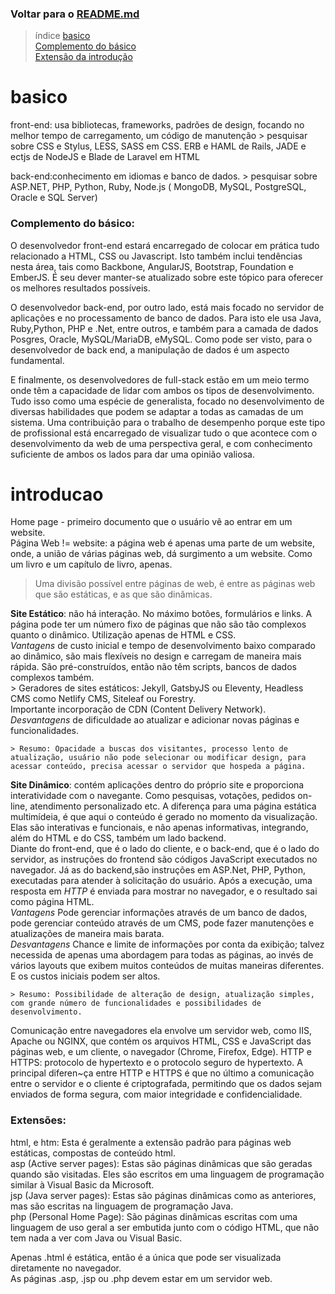 ### Voltar para o [README.md](./README.md)
> índice
> [basico](#basico)  
> [Complemento do básico](#complemento-do-básico)  
> [Extensão da introdução](#extensões)

# basico
front-end: usa bibliotecas, frameworks, padrões de design, focando no melhor tempo de carregamento, um código de manutenção
    > pesquisar sobre CSS e Stylus, LESS, SASS em CSS. ERB e HAML de Rails, JADE e ectjs de NodeJS e Blade de Laravel em HTML 

back-end:conhecimento em idiomas e banco de dados.
    > pesquisar sobre ASP.NET, PHP, Python, Ruby, Node.js ( MongoDB, MySQL, PostgreSQL, Oracle e SQL Server)

### Complemento do básico:
O desenvolvedor front-end estará encarregado de colocar em prática tudo relacionado a HTML, CSS ou Javascript. Isto também inclui tendências nesta área, tais como Backbone, AngularJS, Bootstrap, Foundation e EmberJS. É seu dever manter-se atualizado sobre este tópico para oferecer os melhores resultados possíveis.

O desenvolvedor back-end, por outro lado, está mais focado no servidor de aplicações e no processamento de banco de dados. Para isto ele usa Java, Ruby,Python, PHP e .Net, entre outros, e também para a camada de dados Posgres, Oracle, MySQL/MariaDB, eMySQL. Como pode ser visto, para o desenvolvedor de back end, a manipulação de dados é um aspecto fundamental.

E finalmente, os desenvolvedores de full-stack estão em um meio termo onde têm a capacidade de lidar com ambos os tipos de desenvolvimento. Tudo isso
como uma espécie de generalista, focado no desenvolvimento de diversas habilidades que podem se adaptar a todas as camadas de um sistema. Uma contribuição para o trabalho de desempenho porque este tipo de profissional está encarregado de
visualizar tudo o que acontece com o desenvolvimento da web de uma perspectiva geral, e com conhecimento suficiente de ambos os lados para dar uma opinião valiosa.

# introducao
Home page - primeiro documento que o usuário vê ao entrar em um website.  
Página Web != website: a página web é apenas uma parte de um website, onde, a união de várias páginas web, dá surgimento a um website. Como um livro e um capítulo de livro, apenas.
> Uma divisão possível entre páginas de web, é entre as páginas web que são estáticas, e as que são dinâmicas.

    
    
**Site Estático**: não há interação. No máximo botões, formulários e links. A página pode ter um número fixo de páginas que não são tão complexos quanto o dinâmico. Utilização apenas de HTML e CSS.  
    *Vantagens* de custo inicial e tempo de desenvolvimento baixo comparado ao dinâmico, são mais flexíveis no design e carregam de maneira mais rápida. São pré-construídos, então não têm scripts, bancos de dados complexos também.  
    > Geradores de sites estáticos: Jekyll, GatsbyJS ou Eleventy, Headless CMS como Netlify CMS, Siteleaf ou Forestry.  
    Importante incorporação de CDN (Content Delivery Network).  
    *Desvantagens* de dificuldade ao atualizar e adicionar novas páginas e funcionalidades.  
    
    > Resumo: Opacidade a buscas dos visitantes, processo lento de atualização, usuário não pode selecionar ou modificar design, para acessar conteúdo, precisa acessar o servidor que hospeda a página.
    
**Site Dinâmico**: contém aplicações dentro do próprio site e proporciona interatividade com o navegante. Como pesquisas, votações, pedidos on-line, atendimento personalizado etc. A diferença para uma página estática multimídeia, é que aqui o conteúdo é gerado no momento da visualização. Elas são interativas e funcionais, e não apenas informativas, integrando, além do 
    HTML e do CSS, também um lado backend.  
    Diante do front-end, que é o lado do cliente, e o back-end, que é o lado do servidor, as instruções do frontend são códigos JavaScript executados no navegador. Já as do backend,são instruções em ASP.Net, PHP, Python, executadas para atender à solicitação do usuário. Após a execução, uma resposta em *HTTP* é enviada para mostrar no navegador, e o resultado sai como página HTML.  
    *Vantagens* Pode gerenciar informações através de um banco de dados, pode gerenciar conteúdo através de um CMS, pode fazer manutenções e atualizações de maneira mais barata.  
    *Desvantagens* Chance e limite de informações por conta da exibição; talvez necessida de apenas uma abordagem para todas as páginas, ao invés de vários layouts que exibem muitos conteúdos de muitas maneiras diferentes. E os custos iniciais podem ser altos.

    > Resumo: Possibilidade de alteração de design, atualização simples, com grande número de funcionalidades e possibilidades de desenvolvimento.



Comunicação entre navegadores ela envolve um servidor web, como IIS, Apache ou NGINX, que contém os arquivos HTML, CSS e JavaScript das páginas web, e um cliente, o navegador (Chrome, Firefox, Edge).
HTTP e HTTPS: protocolo de hypertexto e o protocolo seguro de hypertexto. A principal diferen~ça entre HTTP e HTTPS é que no último a comunicação entre o servidor e o cliente é criptografada, permitindo que os dados sejam enviados de forma segura, com maior integridade e confidencialidade.


### Extensões:
html, e htm: Esta é geralmente a extensão padrão para páginas web estáticas, compostas de conteúdo html.  
asp (Active server pages): Estas são páginas dinâmicas que são geradas quando são visitadas. Eles são escritos em uma linguagem de programação similar à Visual Basic da Microsoft.  
jsp (Java server pages): Estas são páginas dinâmicas como as anteriores, mas são escritas na linguagem de programação Java.  
php (Personal Home Page): São páginas dinâmicas escritas com uma linguagem de uso
geral a ser embutida junto com o código HTML, que não tem nada a ver com Java ou Visual Basic.  

Apenas .html é estática, então é a única que pode ser visualizada diretamente no navegador.  
As páginas .asp, .jsp ou .php devem estar em um servidor web.  



